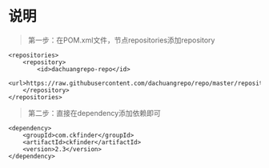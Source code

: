 # 说明

> 第一步：在POM.xml文件，节点repositories添加repository

    <repositories>
        <repository>
            <id>dachuangrepo-repo</id>
            <url>https://raw.githubusercontent.com/dachuangrepo/repo/master/repository</url>
        </repository>
    </repositories>

> 第二步：直接在dependency添加依赖即可

	<dependency>
		<groupId>com.ckfinder</groupId>
		<artifactId>ckfinder</artifactId>
		<version>2.3</version>
	</dependency>